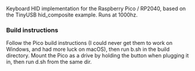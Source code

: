 Keyboard HID implementation for the Raspberry Pico / RP2040, based on the TinyUSB hid_composite example. Runs at 1000hz.

### Build instructions

Follow the Pico build instructions (I could never get them to work on Windows, and had more luck on macOS), then run b.sh in the build directory. Mount the Pico as a drive by holding the button when plugging it in, then run d.sh from the same dir.